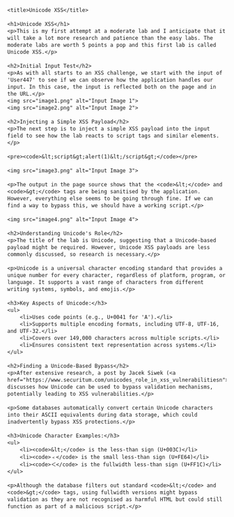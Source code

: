     <title>Unicode XSS</title>
    
    <h1>Unicode XSS</h1>
    <p>This is my first attempt at a moderate lab and I anticipate that it will take a lot more research and patience than the easy labs. The moderate labs are worth 5 points a pop and this first lab is called Unicode XSS.</p>
    
    <h2>Initial Input Test</h2>
    <p>As with all starts to an XSS challenge, we start with the input of 'User447' to see if we can observe how the application handles our input. In this case, the input is reflected both on the page and in the URL.</p>
    <img src="image1.png" alt="Input Image 1">
    <img src="image2.png" alt="Input Image 2">
    
    <h2>Injecting a Simple XSS Payload</h2>
    <p>The next step is to inject a simple XSS payload into the input field to see how the lab reacts to script tags and similar elements.</p>
    
    <pre><code>&lt;script&gt;alert(1)&lt;/script&gt;</code></pre>
    
    <img src="image3.png" alt="Input Image 3">
    
    <p>The output in the page source shows that the <code>&lt;</code> and <code>&gt;</code> tags are being sanitised by the application. However, everything else seems to be going through fine. If we can find a way to bypass this, we should have a working script.</p>
    
    <img src="image4.png" alt="Input Image 4">
    
    <h2>Understanding Unicode's Role</h2>
    <p>The title of the lab is Unicode, suggesting that a Unicode-based payload might be required. However, Unicode XSS payloads are less commonly discussed, so research is necessary.</p>
    
    <p>Unicode is a universal character encoding standard that provides a unique number for every character, regardless of platform, program, or language. It supports a vast range of characters from different writing systems, symbols, and emojis.</p>
    
    <h3>Key Aspects of Unicode:</h3>
    <ul>
        <li>Uses code points (e.g., U+0041 for 'A').</li>
        <li>Supports multiple encoding formats, including UTF-8, UTF-16, and UTF-32.</li>
        <li>Covers over 149,000 characters across multiple scripts.</li>
        <li>Ensures consistent text representation across systems.</li>
    </ul>
    
    <h2>Finding a Unicode-Based Bypass</h2>
    <p>After extensive research, a post by Jacek Siwek (<a href="https://www.securitum.com/unicodes_role_in_xss_vulnerabilitiesn">source</a>) discusses how Unicode can be used to bypass validation mechanisms, potentially leading to XSS vulnerabilities.</p>
    
    <p>Some databases automatically convert certain Unicode characters into their ASCII equivalents during data storage, which could inadvertently bypass XSS protections.</p>
    
    <h3>Unicode Character Examples:</h3>
    <ul>
        <li><code>&lt;</code> is the less-than sign (U+003C)</li>
        <li><code>﹤</code> is the small less-than sign (U+FE64)</li>
        <li><code>＜</code> is the fullwidth less-than sign (U+FF1C)</li>
    </ul>
    
    <p>Although the database filters out standard <code>&lt;</code> and <code>&gt;</code> tags, using fullwidth versions might bypass validation as they are not recognised as harmful HTML but could still function as part of a malicious script.</p>
